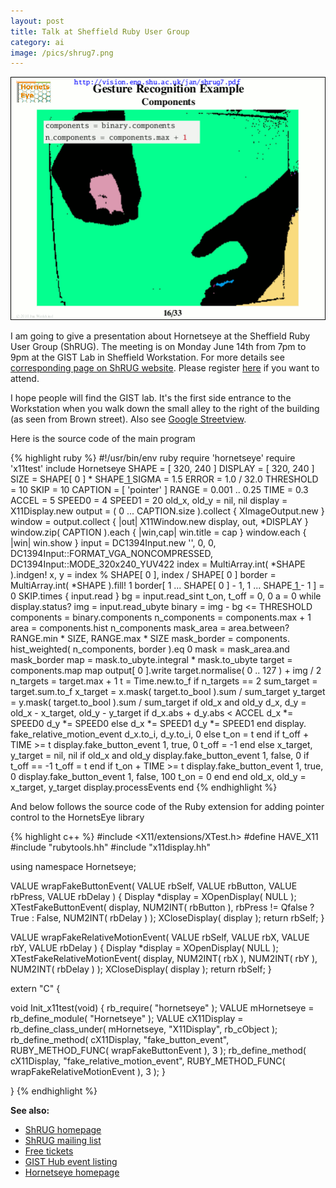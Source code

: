 ```yaml
---
layout: post
title: Talk at Sheffield Ruby User Group
category: ai
image: /pics/shrug7.png
---
```


<span class="center"><a href="http://www.slideshare.net/wedesoft/presentation-at-sheffield-ruby-users-group-shrug"><img src="/pics/shrug7.png" width="508" alt="Machine Vision made easy with Ruby"/></a></span>

I am going to give a presentation about Hornetseye at the Sheffield Ruby User Group (ShRUG). The meeting is on Monday June 14th from 7pm to 9pm at the GIST Lab in Sheffield Workstation. For more details see [corresponding page on ShRUG website][1]. Please register [here][2] if you want to attend.

I hope people will find the GIST lab. It's the first side entrance to the Workstation when you walk down the small alley to the right of the building (as seen from Brown street). Also see [Google Streetview][7].

Here is the source code of the main program

{% highlight ruby %}
#!/usr/bin/env ruby
require 'hornetseye'
require 'x11test'
include Hornetseye
SHAPE = [ 320, 240 ]
DISPLAY = [ 320, 240 ]
SIZE = SHAPE[ 0 ] * SHAPE[ 1 ]
SIGMA = 1.5
ERROR = 1.0 / 32.0
THRESHOLD = 10
SKIP = 10
CAPTION = [ 'pointer' ]
RANGE = 0.001 .. 0.25
TIME = 0.3
ACCEL = 5
SPEED0 = 4
SPEED1 = 20
old_x, old_y = nil, nil
display = X11Display.new
output = ( 0 ... CAPTION.size ).collect { XImageOutput.new }
window = output.collect { |out| X11Window.new display, out, *DISPLAY }
window.zip( CAPTION ).each { |win,cap| win.title = cap }
window.each { |win| win.show }
input = DC1394Input.new '', 0, 0,
        DC1394Input::FORMAT_VGA_NONCOMPRESSED,
        DC1394Input::MODE_320x240_YUV422
index = MultiArray.int( *SHAPE ).indgen!
x, y = index % SHAPE[ 0 ], index / SHAPE[ 0 ]
border = MultiArray.int( *SHAPE ).fill! 1
border[ 1 ... SHAPE[ 0 ] - 1, 1 ... SHAPE[ 1 ] - 1 ] = 0
SKIP.times { input.read }
bg = input.read_sint
t_on, t_off = 0, 0
a = 0
while display.status?
  img = input.read_ubyte
  binary = img - bg <= THRESHOLD
  components = binary.components
  n_components = components.max + 1
  area = components.hist n_components
  mask_area = area.between? RANGE.min * SIZE,
                            RANGE.max * SIZE
  mask_border = components.
    hist_weighted( n_components, border ).eq 0
  mask = mask_area.and mask_border
  map = mask.to_ubyte.integral * mask.to_ubyte
  target = components.map map
  output[ 0 ].write target.normalise( 0 .. 127 ) + img / 2
  n_targets = target.max + 1
  t = Time.new.to_f
  if n_targets == 2
    sum_target = target.sum.to_f
    x_target = x.mask( target.to_bool ).sum / sum_target
    y_target = y.mask( target.to_bool ).sum / sum_target
    if old_x and old_y
      d_x, d_y = old_x - x_target, old_y - y_target
      if d_x.abs + d_y.abs < ACCEL
        d_x *= SPEED0
        d_y *= SPEED0
      else
        d_x *= SPEED1
        d_y *= SPEED1
      end
      display.
        fake_relative_motion_event d_x.to_i, d_y.to_i, 0
    else
      t_on = t
    end
    if t_off + TIME >= t
      display.fake_button_event 1, true, 0
      t_off = -1
    end
  else
    x_target, y_target = nil, nil
    if old_x and old_y
      display.fake_button_event 1, false, 0 if t_off == -1
      t_off = t
    end
    if t_on + TIME >= t
      display.fake_button_event 1, true, 0
      display.fake_button_event 1, false, 100
      t_on = 0
    end
  end
  old_x, old_y = x_target, y_target
  display.processEvents
end
{% endhighlight %}

And below follows the source code of the Ruby extension for adding pointer control to the HornetsEye library

{% highlight c++ %}
#include <X11/extensions/XTest.h>
#define HAVE_X11
#include "rubytools.hh"
#include "x11display.hh"

using namespace Hornetseye;

VALUE wrapFakeButtonEvent( VALUE rbSelf,
                           VALUE rbButton,
                           VALUE rbPress,
                           VALUE rbDelay )
{
  Display *display = XOpenDisplay( NULL );
  XTestFakeButtonEvent( display, NUM2INT( rbButton ),
                        rbPress != Qfalse ? True : False,
                        NUM2INT( rbDelay ) );
  XCloseDisplay( display );
  return rbSelf;
}

VALUE wrapFakeRelativeMotionEvent( VALUE rbSelf,
                                   VALUE rbX,
                                   VALUE rbY,
                                   VALUE rbDelay )
{
  Display *display = XOpenDisplay( NULL );
  XTestFakeRelativeMotionEvent( display,
                                NUM2INT( rbX ),
                                NUM2INT( rbY ),
                                NUM2INT( rbDelay ) );
  XCloseDisplay( display );
  return rbSelf;
}

extern "C" {

  void Init_x11test(void)
  {
    rb_require( "hornetseye" );
    VALUE mHornetseye = rb_define_module( "Hornetseye" );
    VALUE cX11Display =
      rb_define_class_under( mHornetseye, "X11Display", rb_cObject );
    rb_define_method( cX11Display, "fake_button_event",
                      RUBY_METHOD_FUNC( wrapFakeButtonEvent ), 3 );
    rb_define_method( cX11Display, "fake_relative_motion_event",
                      RUBY_METHOD_FUNC( wrapFakeRelativeMotionEvent ),
                      3 );
  }

}
{% endhighlight %}

**See also:**

* [ShRUG homepage][5]
* [ShRUG mailing list][6]
* [Free tickets][2]
* [GIST Hub event listing][3]
* [Hornetseye homepage][4]

[1]: http://shrug.org/meetings/shrug-7/
[2]: http://shrug7.eventbrite.com/
[3]: http://thegisthub.net/2010/05/31/events/shrug-sheffield-ruby-user-group-june-2010/
[4]: http://www.wedesoft.de/hornetseye-api/
[5]: http://shrug.org/
[6]: http://groups.google.com/group/shrug-members
[7]: http://maps.google.co.uk/maps/ms?msa=0&source=embed&ll=53.376993,-1.466224&spn=0,0.004769&z=18&layer=c&cbll=53.37705,-1.46609&panoid=dkLuWVs9w1_uJeXQ62bK_g&cbp=12,116.33,,0,-0.29

